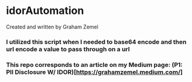 # idorAutomation
Created and written by Graham Zemel
### I utilized this script when I needed to base64 encode and then url encode a value to pass through on a url
### This repo corresponds to an article on my Medium page: (P1: PII Disclosure W/ IDOR)[https://grahamzemel.medium.com/]
